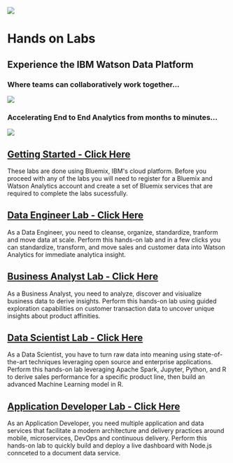 [<img src="https://github.com/WatsonDataPlatform/E2ELab/blob/master/Media/WDP-Architecture.png">](https://github.com/WatsonDataPlatform/E2ELab)
# Hands on Labs
## Experience the IBM Watson Data Platform
### Where teams can collaboratively work together...

[<img src="https://github.com/WatsonDataPlatform/E2ELab/blob/master/Media/Team.png">](https://github.com/WatsonDataPlatform/E2ELab)
### Accelerating End to End Analytics from months to minutes...
[<img src="https://github.com/WatsonDataPlatform/E2ELab/blob/master/Media/Demo%20Flow.png">](https://github.com/WatsonDataPlatform/E2ELab)

## [Getting Started - Click Here](https://github.com/WatsonDataPlatform/E2ELab/tree/master/gettingstarted/)
These labs are done using Bluemix, IBM's cloud platform. Before you proceed with any of the labs you will need to register for a Bluemix and Watson Analytics account and create a set of Bluemix services that are required to complete the labs sucessfully. 

## [Data Engineer Lab - Click Here](https://github.com/WatsonDataPlatform/E2ELab/tree/master/dataengineer/)
As a Data Engineer, you need to cleanse, organize, standardize, tranform and move data at scale.
Perform this hands-on lab and in a few clicks you can standardize, transform, and move sales and customer data into Watson Analytics for immediate analytica insight.
## [Business Analyst Lab - Click Here](https://github.com/WatsonDataPlatform/E2ELab/tree/master/businessanalyst/)
As a Business Analyst, you need to analyze, discover and visiualize business data to derive insights.
Perform this hands-on lab using guided exploration capabilities on customer transaction data to uncover unique insights about product affinities.
## [Data Scientist Lab - Click Here](https://github.com/WatsonDataPlatform/E2ELab/tree/master/datascientist/)
As a Data Scientist, you have to turn raw data into meaning using state-of-the-art techniques leveraging open source and enterprise applications. Perform this hands-on lab leveraging Apache Spark, Jupyter, Python, and R to derive sales performance for a specific product line, then build an advanced Machine Learning model in R.
## [Application Developer Lab - Click Here](https://github.com/WatsonDataPlatform/E2ELab/tree/master/appdeveloper/)
As an Application Developer, you need multiple application and data services that facilitate a modern architecture and delivery practices around mobile, microservices, DevOps and continuous delivery. Perform this hands-on lab to quickly build and deploy a live dashboard with Node.js connceted to a document data service.


